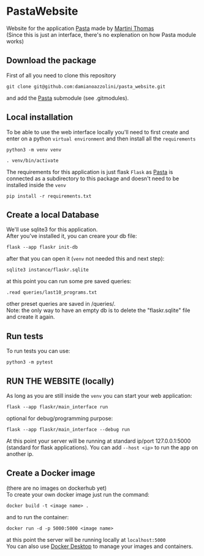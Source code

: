 # PastaWebsite
Website for the application [Pasta]( https://github.com/damianoazzolini/pasta) made by [Martini Thomas](https://github.com/MartiniThomas)<br />
(Since this is just an interface, there's no explenation on how Pasta module works)
## Download the package
First of all you need to clone this repository
```
git clone git@github.com:damianoazzolini/pasta_website.git
```
and add the [Pasta]( https://github.com/damianoazzolini/pasta) submodule (see .gitmodules).
<br />

## Local installation
To be able to use the web interface locally you'll need to first create and enter on a python `virtual environment`
and then install all the `requirements` <br />

```
python3 -m venv venv
```

```
. venv/bin/activate
```
The requirements for this application is just flask `Flask` as [Pasta](https://github.com/damianoazzolini/) is connected as a subdirectory to this package and doesn't need to be installed inside the `venv`
```
pip install -r requirements.txt
```

## Create a local Database
We'll use sqlite3 for this application. <br />
After you've installed it, you can creare your db file:
```
flask --app flaskr init-db
```

after that you can open it (`venv` not needed this and next step):
```
sqlite3 instance/flaskr.sqlite
```

at this point you can run some pre saved queries:
```
.read queries/last10_programs.txt
```
other preset queries are saved in /queries/. <br />
Note: the only way to have an empty db is to delete the "flaskr.sqlite" file and create it again.<br />

## Run tests
To run tests you can use:
```
python3 -m pytest
```

## RUN THE WEBSITE (locally)
As long as you are still inside the `venv` you can start your web application:
```
flask --app flaskr/main_interface run
```
optional for debug/programming purpose:
```
flask --app flaskr/main_interface --debug run
```
At this point your server will be running at standard ip/port 127.0.0.1:5000 (standard for flask applications). You can add `--host <ip>` to run the app on another ip.
<br />

## Create a Docker image
(there are no images on dockerhub yet) <br/>
To create your own docker image just run the command:
```
docker build -t <image name> .
```
and to run the container:
```
docker run -d -p 5000:5000 <image name>
```
at this point the server will be running locally at `localhost:5000` <br/>
You can also use [Docker Desktop](https://www.docker.com/products/docker-desktop/) to manage your images and containers.
